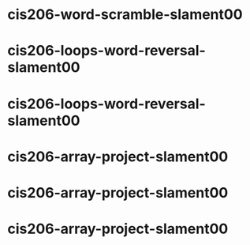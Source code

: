 # cis206-word-scramble-slament00
# cis206-loops-word-reversal-slament00
# cis206-loops-word-reversal-slament00
# cis206-array-project-slament00
# cis206-array-project-slament00
# cis206-array-project-slament00
